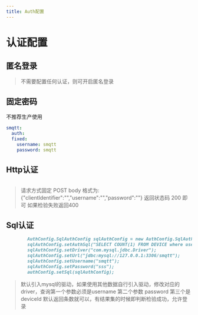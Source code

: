 ```yaml
---
title: Auth配置
---
```

# 认证配置


## 匿名登录

> 不需要配置任何认证，则可开启匿名登录

## 固定密码
不推荐生产使用
```yaml
smqtt:
  auth:
  fixed:
    username: smqtt
    password: smqtt
```

## Http认证
```yaml

```

> 请求方式固定 POST body 格式为:  {"clientIdentifier":"","username":"","password":""}
> 返回状态码 200 即可 如果检验失败返回400

## Sql认证

```markdown
        AuthConfig.SqlAuthConfig sqlAuthConfig = new AuthConfig.SqlAuthConfig();
        sqlAuthConfig.setAuthSql("SELECT COUNT(1) FROM DEVICE where username =? and password = ? and deviceId =?");
        sqlAuthConfig.setDriver("com.mysql.jdbc.Driver");
        sqlAuthConfig.setUrl("jdbc:mysql://127.0.0.1:3306/smqtt");
        sqlAuthConfig.setUsername("smqtt");
        sqlAuthConfig.setPassword("sss");
        authConfig.setSql(sqlAuthConfig);
```
> 默认引入mysql的驱动，如果使用其他数据自行引入驱动，修改对应的driver，查询第一个参数必须是username 第二个参数 password 第三个是 deviceId
> 默认返回条数就可以，有结果集的时候即判断检验成功，允许登录
